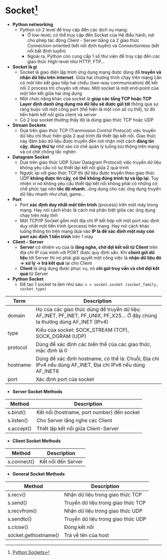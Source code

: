 # Socket[^1]
- **Python networking**
  - Python có 2 level để truy cập đến các dịch vụ mạng:
    - Ở low-level, có thể truy cập đến Socket của Hệ điều hành, nơi cho phép tác động Client - Server bằng cả 2 giao thức Connection-oriented (kết nối định tuyến) và Connectionless (kết nối bất định tuyến)
    - Ngoài ra, Python còn cung cấp 1 số thư viện để truy cập đến các giao thức High-level như HTTP, FTP…
- **Socket là gì**
  - Socket là giao diện lập trình ứng dụng mạng được dùng để **truyền và nhận dữ liệu trên internet**. Giữa hai chương trình chạy trên mạng cần có một liên kết giao tiếp hai chiều (two-way communication) để kết nối 2 process trò chuyện với nhau. Một socket là một end-point của một liên kết giữa hai ứng dụng
  - Một chức năng khác của socket là **giúp các tầng TCP hoặc TCP Layer định danh ứng dụng mà dữ liệu sẽ được gửi tới** thông qua sự ràng buộc với một cổng port (thể hiện là một con số cụ thể), từ đó tiến hành kết nối giữa client và server
  - Có 2 loại socket thường thấy đó là dùng giao thức TCP hoặc UDP
- **Stream Sockets**
  - Dựa trên giao thức TCP (Tranmission Control Protocol) việc truyền dữ liệu chỉ thực hiện giữa 2 quá trình đã thiết lập kết nối. Giao thức này đảm bảo dữ liệu được truyền đến nơi nhận một cách **đáng tin cậy**, **đúng thứ tự** nhờ vào cơ chế quản lý luồng lưu thông trên mạng và cơ chế chống tắc nghẽn
- **Datagram Socket**
  - Dựa trên giao thức UDP (User Datagram Protocol) việc truyền dữ liệu không yêu cầu có sự thiết lập kết nối giữa 2 quá trình
  - Ngược lại với giao thức TCP thì dữ liệu được truyền theo giao thức UDP **không được tin cậy**, **có thế không đúng trình tự và lặp lại**. Tuy nhiên vì nó không yêu cầu thiết lập kết nối không phải có những cơ chế phức tạp nên **tốc độ nhanh**…ứng dụng cho các ứng dụng truyền dữ liệu nhanh như chat, game…
- **Port**
  - Port **xác định duy nhất một tiến trình** (process) trên một máy trong mạng. Hay nói cách khác là cách mà phân biệt giữa các ứng dụng chạy trên máy tính
  - Một TCP/IP Socket gồm một địa chỉ IP kết hợp với một port xác định duy nhất một tiến trình (process) trên mạng. Hay nói cách khác luồng thông tin trên mạng dựa vào **IP là để xác định một máy còn port xác định 1 tiến trình** trên 1 máy
- **Client – Server**
  - **Server** có nhiệm vụ của là **lắng nghe, chờ đợi kết nối từ Client** trên địa chỉ IP của mình với PORT được quy định sẵn. Khi **client gửi dữ liệu** tới Server thì nó phải giải quyết một công việc là **nhận dữ liệu đó -> xử lý -> trả kết quả** lại cho Client
  - **Client** là ứng dụng được phục vụ, nó **chỉ gửi truy vấn và chờ đợi kết quả** từ Server
- **Python Socket**
  - Để tạo 1 socket ta làm như sau: `s = socket.socket (socket_family, socket_type)`

|Term|Description|
|----|-----------|
|domain|Họ của các giao thức dùng để truyền dữ liệu: AF_INET, PF_INET, PF_UNIX, PF_X25… Ở đây chúng ta thường dùng AF_INET (IPv4)|
|type|Kiểu của socket: SOCK_STREAM (TCP), SOCK_DGRAM (UDP)|
|protocol|Dùng để xác định các biến thể của các giao thức, mặc định là 0|
|hostname|Dùng để xác định hostname, có thể là: Chuỗi, Địa chỉ IPv4 nếu dùng AF_INET, Địa chỉ IPv6 nếu dùng AF_INET6|
|port|Xác định port của socket|

- **Server Socket Methods**

|Method|Description|
|------|-----------|
|s.bind()|Kết nối (hostname, port number) đến socket|
|s.listen()|Cho Server lắng nghe các Client|
|s.accept()|Thiết lập kết nối giữa Client-Server|

- **Client Socket Methods**

|Method|Description|
|------|-----------|
|s.connect()|Kết nối đến Server|

- **General Socket Methods**

|Method|Description|
|------|-----------|
|s.recv()|Nhận dữ liệu trong giao thức TCP|
|s.send()|Truyền dữ liệu trong giao thức TCP|
|s.recvfrom()|Nhận dữ liệu trong giao thức UDP|
|s.sendto()|Truyền dữ liệu trong giao thức UDP|
|s.close()|Đóng kết nối|
|socket.gethostname()|Trả về tên của host|

[^1]: [Python Sockets](https://pailema.edu.vn/cdn/uploadv2/news/1582267553_basic_lesson-13-python-socket.pdf)